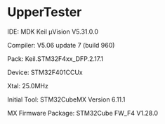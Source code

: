 # UpperTester



IDE: MDK Keil μVision V5.31.0.0

Compiler: V5.06 update 7 (build 960)

Pack: Keil.STM32F4xx_DFP.2.17.1

Device: STM32F401CCUx

Xtal: 25.0MHz

Initial Tool: STM32CubeMX Version 6.11.1

MX Firmware Package: STM32Cube FW_F4 V1.28.0